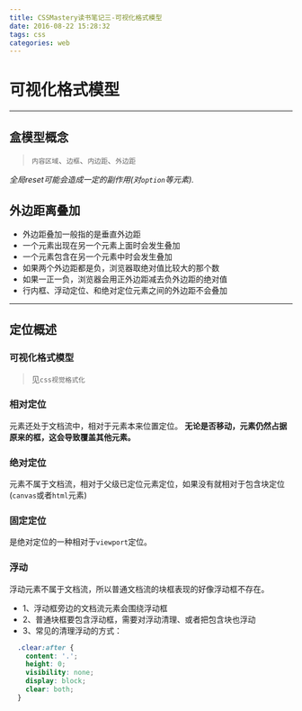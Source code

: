 ```yaml
---
title: CSSMastery读书笔记三-可视化格式模型
date: 2016-08-22 15:28:32
tags: css 
categories: web
---
```


# 可视化格式模型

<!-- more -->

---

## 盒模型概念

>`内容区域`、`边框`、`内边距`、`外边距`

*全局reset可能会造成一定的副作用(对`option`等元素).*


## 外边距离叠加

+ 外边距叠加一般指的是垂直外边距
+ 一个元素出现在另一个元素上面时会发生叠加
+ 一个元素包含在另一个元素中时会发生叠加
+ 如果两个外边距都是负，浏览器取绝对值比较大的那个数
+ 如果一正一负，浏览器会用正外边距减去负外边距的绝对值
+ 行内框、浮动定位、和绝对定位元素之间的外边距不会叠加

---

## 定位概述

### 可视化格式模型

>见`css视觉格式化`

### 相对定位

  元素还处于文档流中，相对于元素本来位置定位。
  **无论是否移动，元素仍然占据原来的框，这会导致覆盖其他元素。**

### 绝对定位

  元素不属于文档流，相对于父级已定位元素定位，如果没有就相对于包含块定位(`canvas`或者`html`元素)

### 固定定位

  是绝对定位的一种相对于`viewport`定位。

### 浮动

浮动元素不属于文档流，所以普通文档流的块框表现的好像浮动框不存在。

+ 1、浮动框旁边的文档流元素会围绕浮动框
+ 2、普通块框要包含浮动框，需要对浮动清理、或者把包含块也浮动
+ 3、常见的清理浮动的方式：

``` css
  .clear:after {
    content: '.';
    height: 0;
    visibility: none;
    display: block;
    clear: both;
  }
```